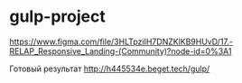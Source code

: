 # gulp-project
https://www.figma.com/file/3HLTpziIH7DNZKlKB9HUvD/17.-RELAP_Responsive_Landing-(Community)?node-id=0%3A1

Готовый результат http://h445534e.beget.tech/gulp/
